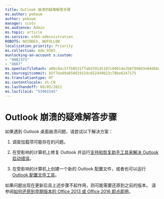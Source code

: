 ```yaml
---
title: Outlook 崩溃的疑难解答步骤
ms.author: pebaum
author: pebaum
manager: scotv
ms.audience: Admin
ms.topic: article
ms.service: o365-administration
ROBOTS: NOINDEX, NOFOLLOW
localization_priority: Priority
ms.collection: Adm_O365
munlocking-an-account s.custom:
- "9002371"
- "4607"
ms.openlocfilehash: a00c9ac5ffb8531ffa6d39145107c09014e2b8f890d3e84db6d60fe74f7d5464
ms.sourcegitcommit: b5f7da89a650d2915dc652449623c78be6247175
ms.translationtype: HT
ms.contentlocale: zh-CN
ms.lasthandoff: 08/05/2021
ms.locfileid: "53961545"
---
```

# <a name="outlook-crash-troubleshooting-steps"></a>Outlook 崩溃的疑难解答步骤

如果遇到 Outlook 桌面崩溃问题，请尝试以下解决方案：

1. 调查加载项可能存在的问题。

2. 在受影响的计算机上修复 Outlook 并运行[支持和恢复助手工具来解决 Outlook 启动错误](https://aka.ms/SaRA-OutlookWontStart)。

3. 在受影响的计算机上创建一个新的 Outlook 配置文件，或者也可以运行 [Outlook 配置文件工具](https://aka.ms/SaRA-OutlookSetupProfile)。

如果问题出现在更新后且上述步骤不起作用，则可能需要还原到之前的版本。 请参阅[如何还原到早期版本的 Office 2013 或 Office 2016 即点即用](https://support.microsoft.com/help/2770432)。
